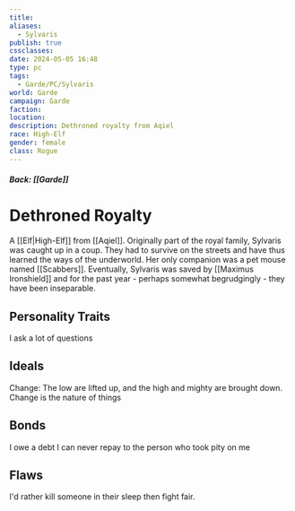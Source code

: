```yaml
---
title: 
aliases:
  - Sylvaris
publish: true
cssclasses: 
date: 2024-05-05 16:48
type: pc
tags:
  - Garde/PC/Sylvaris
world: Garde
campaign: Garde
faction: 
location: 
description: Dethroned royalty from Aqiel
race: High-Elf
gender: female
class: Rogue
---
```

##### Back: [[Garde]]
# Dethroned Royalty
A [[Elf|High-Elf]] from [[Aqiel]]. Originally part of the royal family, Sylvaris was caught up in a coup. They had to survive on the streets and have thus learned the ways of the underworld. Her only companion was a pet mouse named [[Scabbers]].
Eventually, Sylvaris was saved by [[Maximus Ironshield]] and for the past year - perhaps somewhat begrudgingly - they have been inseparable.

## Personality Traits
I ask a lot of questions
## Ideals
Change: The low are lifted up, and the high and mighty are brought down. Change is the nature of things
## Bonds
I owe a debt I can never repay to the person who took pity on me
## Flaws
I'd rather kill someone in their sleep then fight fair.
